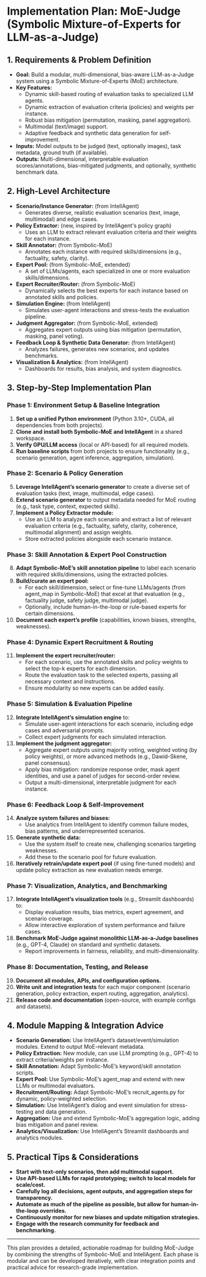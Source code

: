 # Implementation Plan: MoE-Judge (Symbolic Mixture-of-Experts for LLM-as-a-Judge)

## 1. Requirements & Problem Definition
- **Goal:** Build a modular, multi-dimensional, bias-aware LLM-as-a-Judge system using a Symbolic Mixture-of-Experts (MoE) architecture.
- **Key Features:**
  - Dynamic skill-based routing of evaluation tasks to specialized LLM agents.
  - Dynamic extraction of evaluation criteria (policies) and weights per instance.
  - Robust bias mitigation (permutation, masking, panel aggregation).
  - Multimodal (text/image) support.
  - Adaptive feedback and synthetic data generation for self-improvement.
- **Inputs:** Model outputs to be judged (text, optionally images), task metadata, ground truth (if available).
- **Outputs:** Multi-dimensional, interpretable evaluation scores/annotations, bias-mitigated judgments, and optionally, synthetic benchmark data.

## 2. High-Level Architecture
- **Scenario/Instance Generator:** (from IntellAgent)
  - Generates diverse, realistic evaluation scenarios (text, image, multimodal) and edge cases.
- **Policy Extractor:** (new, inspired by IntellAgent's policy graph)
  - Uses an LLM to extract relevant evaluation criteria and their weights for each instance.
- **Skill Annotator:** (from Symbolic-MoE)
  - Annotates each instance with required skills/dimensions (e.g., factuality, safety, clarity).
- **Expert Pool:** (from Symbolic-MoE, extended)
  - A set of LLMs/agents, each specialized in one or more evaluation skills/dimensions.
- **Expert Recruiter/Router:** (from Symbolic-MoE)
  - Dynamically selects the best experts for each instance based on annotated skills and policies.
- **Simulation Engine:** (from IntellAgent)
  - Simulates user-agent interactions and stress-tests the evaluation pipeline.
- **Judgment Aggregator:** (from Symbolic-MoE, extended)
  - Aggregates expert outputs using bias mitigation (permutation, masking, panel voting).
- **Feedback Loop & Synthetic Data Generator:** (from IntellAgent)
  - Analyzes failures, generates new scenarios, and updates benchmarks.
- **Visualization & Analytics:** (from IntellAgent)
  - Dashboards for results, bias analysis, and system diagnostics.

## 3. Step-by-Step Implementation Plan

### Phase 1: Environment Setup & Baseline Integration
1. **Set up a unified Python environment** (Python 3.10+, CUDA, all dependencies from both projects).
2. **Clone and install both Symbolic-MoE and IntellAgent** in a shared workspace.
3. **Verify GPU/LLM access** (local or API-based) for all required models.
4. **Run baseline scripts** from both projects to ensure functionality (e.g., scenario generation, agent inference, aggregation, simulation).

### Phase 2: Scenario & Policy Generation
5. **Leverage IntellAgent’s scenario generator** to create a diverse set of evaluation tasks (text, image, multimodal, edge cases).
6. **Extend scenario generator** to output metadata needed for MoE routing (e.g., task type, context, expected skills).
7. **Implement a Policy Extractor module:**
   - Use an LLM to analyze each scenario and extract a list of relevant evaluation criteria (e.g., factuality, safety, clarity, coherence, multimodal alignment) and assign weights.
   - Store extracted policies alongside each scenario instance.

### Phase 3: Skill Annotation & Expert Pool Construction
8. **Adapt Symbolic-MoE’s skill annotation pipeline** to label each scenario with required skills/dimensions, using the extracted policies.
9. **Build/curate an expert pool:**
   - For each skill/dimension, select or fine-tune LLMs/agents (from agent_map in Symbolic-MoE) that excel at that evaluation (e.g., factuality judge, safety judge, multimodal judge).
   - Optionally, include human-in-the-loop or rule-based experts for certain dimensions.
10. **Document each expert’s profile** (capabilities, known biases, strengths, weaknesses).

### Phase 4: Dynamic Expert Recruitment & Routing
11. **Implement the expert recruiter/router:**
    - For each scenario, use the annotated skills and policy weights to select the top-k experts for each dimension.
    - Route the evaluation task to the selected experts, passing all necessary context and instructions.
    - Ensure modularity so new experts can be added easily.

### Phase 5: Simulation & Evaluation Pipeline
12. **Integrate IntellAgent’s simulation engine** to:
    - Simulate user-agent interactions for each scenario, including edge cases and adversarial prompts.
    - Collect expert judgments for each simulated interaction.
13. **Implement the judgment aggregator:**
    - Aggregate expert outputs using majority voting, weighted voting (by policy weights), or more advanced methods (e.g., Dawid-Skene, panel consensus).
    - Apply bias mitigation: randomize response order, mask agent identities, and use a panel of judges for second-order review.
    - Output a multi-dimensional, interpretable judgment for each instance.

### Phase 6: Feedback Loop & Self-Improvement
14. **Analyze system failures and biases:**
    - Use analytics from IntellAgent to identify common failure modes, bias patterns, and underrepresented scenarios.
15. **Generate synthetic data:**
    - Use the system itself to create new, challenging scenarios targeting weaknesses.
    - Add these to the scenario pool for future evaluation.
16. **Iteratively retrain/update expert pool** (if using fine-tuned models) and update policy extraction as new evaluation needs emerge.

### Phase 7: Visualization, Analytics, and Benchmarking
17. **Integrate IntellAgent’s visualization tools** (e.g., Streamlit dashboards) to:
    - Display evaluation results, bias metrics, expert agreement, and scenario coverage.
    - Allow interactive exploration of system performance and failure cases.
18. **Benchmark MoE-Judge against monolithic LLM-as-a-Judge baselines** (e.g., GPT-4, Claude) on standard and synthetic datasets.
    - Report improvements in fairness, reliability, and multi-dimensionality.

### Phase 8: Documentation, Testing, and Release
19. **Document all modules, APIs, and configuration options.**
20. **Write unit and integration tests** for each major component (scenario generation, policy extraction, expert routing, aggregation, analytics).
21. **Release code and documentation** (open-source, with example configs and datasets).

## 4. Module Mapping & Integration Advice
- **Scenario Generation:** Use IntellAgent’s dataset/event/simulation modules. Extend to output MoE-relevant metadata.
- **Policy Extraction:** New module, can use LLM prompting (e.g., GPT-4) to extract criteria/weights per instance.
- **Skill Annotation:** Adapt Symbolic-MoE’s keyword/skill annotation scripts.
- **Expert Pool:** Use Symbolic-MoE’s agent_map and extend with new LLMs or multimodal evaluators.
- **Recruitment/Routing:** Adapt Symbolic-MoE’s recruit_agents.py for dynamic, policy-weighted selection.
- **Simulation:** Use IntellAgent’s dialog and event simulation for stress-testing and data generation.
- **Aggregation:** Use and extend Symbolic-MoE’s aggregation logic, adding bias mitigation and panel review.
- **Analytics/Visualization:** Use IntellAgent’s Streamlit dashboards and analytics modules.

## 5. Practical Tips & Considerations
- **Start with text-only scenarios, then add multimodal support.**
- **Use API-based LLMs for rapid prototyping; switch to local models for scale/cost.**
- **Carefully log all decisions, agent outputs, and aggregation steps for transparency.**
- **Automate as much of the pipeline as possible, but allow for human-in-the-loop overrides.**
- **Continuously monitor for new biases and update mitigation strategies.**
- **Engage with the research community for feedback and benchmarking.**

---

This plan provides a detailed, actionable roadmap for building MoE-Judge by combining the strengths of Symbolic-MoE and IntellAgent. Each phase is modular and can be developed iteratively, with clear integration points and practical advice for research-grade implementation. 